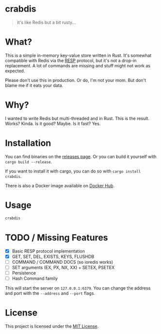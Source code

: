 # crabdis

> It's like Redis but a bit rusty...

# What?

This is a simple in-memory key-value store written in Rust. It's somewhat compatible with Redis via the [RESP](https://redis.io/docs/reference/protocol-spec/) protocol, but it's not a drop-in replacement. A lot of commands are missing and stuff might not work as expected.

Please don't use this in production. Or do, I'm not your mom. But don't blame me if it eats your data.

# Why?

I wanted to write Redis but multi-threaded and in Rust. This is the result.
Works? Kinda. Is it good? Maybe. Is it fast? Yes.

# Installation

You can find binaries on the [releases page](https://github.com/pxseu/crabdis/releases). Or you can build it yourself with `cargo build --release`.

If you want to install it with cargo, you can do so with `cargo install crabdis`.

There is also a Docker image available on [Docker Hub](https://hub.docker.com/r/pxseu/crabdis).

# Usage

```sh
crabdis
```

# TODO / Missing Features

- [x] Basic RESP protocol implementation
- [x] GET, SET, DEL, EXISTS, KEYS, FLUSHDB
- [ ] COMMAND / COMMAND DOCS (so ioredis works)
- [ ] SET arguments (EX, PX, NX, XX) + SETEX, PSETEX
- [ ] Persistence
- [ ] Hash Command family

This will start the server on `127.0.0.1:6379`. You can change the address and port with the `--address` and `--port` flags.

# License

This project is licensed under the [MIT License](LICENSE).
